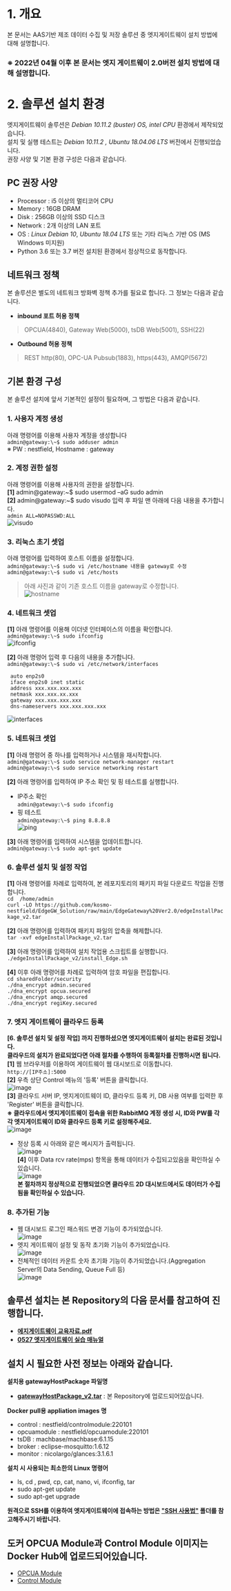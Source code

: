 # 1. 개요  
본 문서는 AAS기반 제조 데이터 수집 및 저장 솔루션 중 엣지게이트웨이 설치 방법에 대해 설명합니다.  
### ※ 2022년 04월 이후 본 문서는 엣지 게이트웨이 2.0버전 설치 방법에 대해 설명합니다.  

# 2. 솔루션 설치 환경  
엣지게이트웨이 솔루션은 *Debian 10.11.2 (buster) OS, intel CPU* 환경에서 제작되었습니다.  
설치 및 실행 테스트는 *Debian 10.11.2 , Ubuntu 18.04.06 LTS* 버전에서 진행되었습니다.  
권장 사양 및 기본 환경 구성은 다음과 같습니다.  
  
## PC 권장 사양  
* Processor : i5 이상의 멀티코어 CPU  
* Memory : 16GB DRAM  
* Disk : 256GB 이상의 SSD 디스크  
* Network : 2개 이상의 LAN 포트  
* OS : *Linux Debian 10*, *Ubuntu 18.04 LTS* 또는 기타 리눅스 기반 OS (MS Windows 미지원)  
* Python 3.6 또는 3.7 버전 설치된 환경에서 정상적으로 동작합니다.  
  
## 네트워크 정책  
본 솔루션은 별도의 네트워크 방화벽 정책 추가를 필요로 합니다. 그 정보는 다음과 같습니다.  
* **inbound 포트 허용 정책**  
> OPCUA(4840), Gateway Web(5000), tsDB Web(5001), SSH(22)  
* **Outbound 허용 정책**    
> REST http(80), OPC-UA Pubsub(1883), https(443), AMQP(5672)  
  
## 기본 환경 구성  
본 솔루션 설치에 앞서 기본적인 설정이 필요하며, 그 방법은 다음과 같습니다.  
  
### 1. 사용자 계정 생성  
아래 명령어를 이용해 사용자 계정을 생성합니다  
```admin@gateway:\~$ sudo adduser admin```  
  ※ PW : nestfield, Hostname : gateway  
  
### 2. 계정 권한 설정  
아래 명령어를 이용해 사용자의 권한을 설정합니다.  
**[1]** admin@gateway:\~$ sudo usermod –aG sudo admin  
**[2]** admin@gateway:\~$ sudo visudo 입력 후 파일 맨 아래에 다음 내용을 추가합니다.  
```admin ALL=NOPASSWD:ALL```  
![visudo](https://user-images.githubusercontent.com/82207645/114326524-27b8d880-9b70-11eb-9ec2-130a103df7d5.png)  
  
### 3. 리눅스 초기 셋업  
아래 명령어를 입력하여 호스트 이름을 설정합니다.  
```admin@gateway:\~$ sudo vi /etc/hostname 내용을 gateway로 수정```  
```admin@gateway:\~$ sudo vi /etc/hosts```  
> 아래 사진과 같이 기존 호스트 이름을 gateway로 수정합니다.  
![hostname](https://user-images.githubusercontent.com/82207645/114326517-25ef1500-9b70-11eb-87ac-14e763b451e9.png)  
  
### 4. 네트워크 셋업  
**[1]** 아래 명령어를 이용해 이더넷 인터페이스의 이름을 확인합니다.  
```admin@gateway:\~$ sudo ifconfig```  
![ifconfig](https://user-images.githubusercontent.com/82207645/114326519-2687ab80-9b70-11eb-9e44-904bd37dc3ea.png)  

**[2]** 아래 명령어 입력 후 다음의 내용을 추가합니다.  
```admin@gateway:\~$ sudo vi /etc/network/interfaces```  
```
 auto enp2s0  
 iface enp2s0 inet static  
 address xxx.xxx.xxx.xxx  
 netmask xxx.xxx.xx.xxx  
 gateway xxx.xxx.xxx.xxx  
 dns-nameservers xxx.xxx.xxx.xxx  
```  
![interfaces](https://user-images.githubusercontent.com/82207645/114326521-27204200-9b70-11eb-8221-1e599731e70b.png)  
  
### 5. 네트워크 셋업  
**[1]** 아래 명령어 중 하나를 입력하거나 시스템을 재시작합니다.  
```admin@gateway:\~$ sudo service network-manager restart```  
```admin@gateway:\~$ sudo service networking restart```  

**[2]** 아래 명령어를 입력하여 IP 주소 확인 및 핑 테스트를 실행합니다.  
* IP주소 확인  
```admin@gateway:\~$ sudo ifconfig```  
* 핑 테스트  
```admin@gateway:\~$ ping 8.8.8.8```  
![ping](https://user-images.githubusercontent.com/82207645/114326522-27b8d880-9b70-11eb-8007-88a4bc8cab6c.png)  

**[3]** 아래 명령어를 입력하여 시스템을 업데이트합니다.  
```admin@gateway:\~$ sudo apt-get update```  

### 6. 솔루션 설치 및 설정 작업  
**[1]** 아래 명령어를 차례로 입력하여, 본 레포지토리의 패키지 파일 다운로드 작업을 진행합니다.  
```cd  /home/admin```  
```curl -LO https://github.com/kosmo-nestfield/EdgeGW_Solution/raw/main/EdgeGateway%20Ver2.0/edgeInstallPackage_v2.tar```  

**[2]** 아래 명령어를 입력하여 패키지 파일의 압축을 해제합니다.  
```tar -xvf edgeInstallPackage_v2.tar```  

**[3]** 아래 명령어를 입력하여 설치 작업용 스크립트를 실행합니다.  
``` ./edgeInstallPackage_v2/install_Edge.sh ```  

**[4]** 이후 아래 명령어를 차례로 입력하여 암호 파일을 편집합니다.  
```cd sharedFolder/security```  
```./dna_encrypt admin.secured```  
```./dna_encrypt opcua.secured```  
```./dna_encrypt amqp.secured```  
```./dna_encrypt regiKey.secured```  

### 7. 엣지 게이트웨이 클라우드 등록  
**\[6. 솔루션 설치 및 설정 작업\] 까지 진행하셨으면 엣지게이트웨이 설치는 완료된 것입니다.**  
**클라우드의 설치가 완료되었다면 아래 절차를 수행하여 등록절차를 진행하시면 됩니다.**  
**[1]** 웹 브라우저를 이용하여 게이트웨이 웹 대시보드로 이동합니다.  
```http://[IP주소]:5000```  
**[2]** 우측 상단 Control 메뉴의 '등록' 버튼을 클릭합니다.  
![image](https://user-images.githubusercontent.com/82207645/161478661-582eecb4-172d-410e-9e75-a4374b73ffac.png)  
**[3]** 클라우드 서버 IP, 엣지게이트웨이 ID, 클라우드 등록 키, DB 사용 여부를 입력한 후 'Register' 버튼을 클릭합니다.  
__※ 클라우드에서 엣지게이트웨이 접속을 위한 RabbitMQ 계정 생성 시, ID와 PW를 각각 엣지게이트웨이 ID와 클라우드 등록 키로 설정해주세요.__  
![image](https://user-images.githubusercontent.com/82207645/161464501-c5ca8b7e-af73-4079-b426-dedfd9ce7e7e.png)  
- 정상 등록 시 아래와 같은 메시지가 출력됩니다.  
![image](https://user-images.githubusercontent.com/82207645/161473940-6c72ccd8-8a88-4223-9038-552e03054de9.png)  
**[4]** 이후 Data rcv rate(mps) 항목을 통해 데이터가 수집되고있음을 확인하실 수 있습니다.  
![image](https://user-images.githubusercontent.com/82207645/161475597-5a4a63f9-2c4d-43f2-937a-738ce6fbac3c.png)  
**본 절차까지 정상적으로 진행되었으면 클라우드 2D 대시보드에서도 데이터가 수집됨을 확인하실 수 있습니다.**  

### 8. 추가된 기능  
- 웹 대시보드 로그인 패스워드 변경 기능이 추가되었습니다.  
![image](https://user-images.githubusercontent.com/82207645/161477117-364cfe60-76ab-4cb2-ac12-ea92e9a371c5.png)  
- 엣지 게이트웨이 설정 및 동작 초기화 기능이 추가되었습니다.  
![image](https://user-images.githubusercontent.com/82207645/161477288-10a0761b-a565-417f-87f7-0119d40c17db.png)  
- 전체적인 데이터 카운트 숫자 초기화 기능이 추가되었습니다.(Aggregation Server의 Data Sending, Queue Full 등)  
![image](https://user-images.githubusercontent.com/82207645/161477420-f45a7d49-0313-4606-8e67-3f14eb3d496d.png)  




## 솔루션 설치는 본 Repository의 다음 문서를 참고하여 진행합니다.  
* [**에지게이트웨이 교육자료.pdf**](https://github.com/kosmo-nestfield/EdgwGW_Solution/blob/main/%EC%97%90%EC%A7%80%EA%B2%8C%EC%9D%B4%ED%8A%B8%EC%9B%A8%EC%9D%B4%20%EA%B5%90%EC%9C%A1%EC%9E%90%EB%A3%8C.pdf)  
* [**0527 엣지게이트웨이 실습 매뉴얼**](https://github.com/kosmo-nestfield/EdgeGW_Solution/blob/main/%EC%97%A3%EC%A7%80%EA%B2%8C%EC%9D%B4%ED%8A%B8%EC%9B%A8%EC%9D%B4%EC%8B%A4%EC%8A%B5_5%EC%9B%9427%EC%9D%BC.pdf)  
## 설치 시 필요한 사전 정보는 아래와 같습니다.  
**설치용 gatewayHostPackage 파일명**  
* [**gatewayHostPackage_v2.tar**](https://github.com/kosmo-nestfield/EdgwGW_Solution/blob/main/EdgeGateway%20Ver2.0/gatewayHostPackage_v2.tar) : 본 Repository에 업로드되어있습니다.
  
**Docker pull용 appliation images 명**  
* control    	:	nestfield/controlmodule:220101  
* opcuamodule	:	nestfield/opcuamodule:220101  
* tsDB	    	:	machbase/machbase:6.1.15  
* broker	  	:	eclipse-mosquitto:1.6.12  
* monitor 		:	nicolargo/glances:3.1.6.1   
  
**설치 시 사용되는 최소한의 Linux 명령어**  
* ls, cd , pwd, cp, cat, nano, vi, ifconfig, tar  
* sudo apt-get update  
* sudo apt-get upgrade  
  
**원격으로 SSH를 이용하여 엣지게이트웨이에 접속하는 방법은 ["SSH 사용법"](https://github.com/kosmo-nestfield/EdgwGW_Solution/tree/main/SSH%20%EC%82%AC%EC%9A%A9%EB%B2%95) 폴더를 참고해주시기 바랍니다.**  
  
## 도커 OPCUA Module과 Control Module 이미지는 Docker Hub에 업로드되어있습니다.   
* [OPCUA Module](https://hub.docker.com/repository/docker/nestfield/opcuamodule)  
* [Control Module](https://hub.docker.com/repository/docker/nestfield/controlmodule)  
